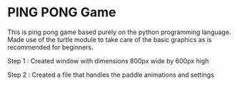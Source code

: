 # PING PONG Game

This is ping pong game based purely on the python programming language.
Made use of the turtle module to take care of the basic graphics as is recommended for beginners.

Step 1 : Created window with dimensions 800px wide by 600px high

Step 2 : Created a file that handles the paddle animations and settings

